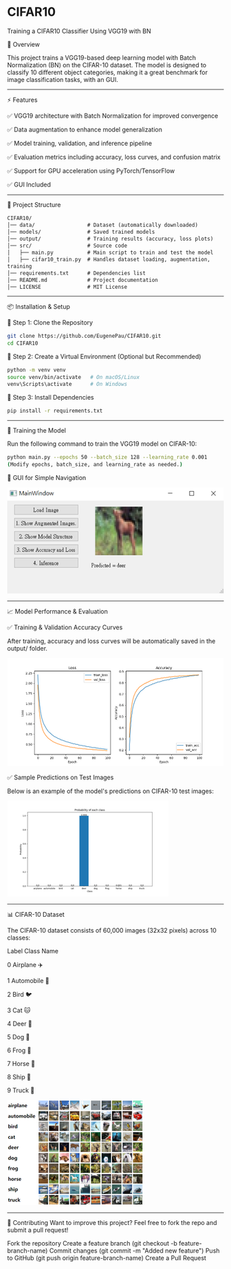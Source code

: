 # CIFAR10
Training a CIFAR10 Classifier Using VGG19 with BN

📌 Overview

This project trains a VGG19-based deep learning model with Batch Normalization (BN) on the CIFAR-10 dataset. The model is designed to classify 10 different object categories, making it a great benchmark for image classification tasks, with an GUI.

-----------------------------------------------------------------------------------------------------------------------------------------------------------

⚡ Features

✅ VGG19 architecture with Batch Normalization for improved convergence

✅ Data augmentation to enhance model generalization

✅ Model training, validation, and inference pipeline

✅ Evaluation metrics including accuracy, loss curves, and confusion matrix

✅ Support for GPU acceleration using PyTorch/TensorFlow

✅ GUI Included

-----------------------------------------------------------------------------------------------------------------------------------------------------------

📂 Project Structure
```
CIFAR10/
│── data/                 # Dataset (automatically downloaded)
│── models/               # Saved trained models
│── output/               # Training results (accuracy, loss plots)
│── src/                  # Source code
│   ├── main.py           # Main script to train and test the model
│   ├── cifar10_train.py  # Handles dataset loading, augmentation, training
│── requirements.txt      # Dependencies list
│── README.md             # Project documentation
│── LICENSE               # MIT License
```

-----------------------------------------------------------------------------------------------------------------------------------------------------------

📦 Installation & Setup

🔹 Step 1: Clone the Repository

```bash
git clone https://github.com/EugenePau/CIFAR10.git
cd CIFAR10
```

🔹 Step 2: Create a Virtual Environment (Optional but Recommended)

```bash
python -m venv venv
source venv/bin/activate   # On macOS/Linux
venv\Scripts\activate      # On Windows
```

🔹 Step 3: Install Dependencies

```bash
pip install -r requirements.txt
```
-----------------------------------------------------------------------------------------------------------------------------------------------------------

🚀 Training the Model

Run the following command to train the VGG19 model on CIFAR-10:

```bash
python main.py --epochs 50 --batch_size 128 --learning_rate 0.001
(Modify epochs, batch_size, and learning_rate as needed.)
```


🚀 GUI for Simple Navigation

![GUI](GUI_demo.png)

-----------------------------------------------------------------------------------------------------------------------------------------------------------

📈 Model Performance & Evaluation

✅ Training & Validation Accuracy Curves

After training, accuracy and loss curves will be automatically saved in the output/ folder.

![Losses](epoch_100.png)


✅ Sample Predictions on Test Images

Below is an example of the model's predictions on CIFAR-10 test images:

![Model Prediction](inference_demo.png)


-----------------------------------------------------------------------------------------------------------------------------------------------------------

📊 CIFAR-10 Dataset

The CIFAR-10 dataset consists of 60,000 images (32x32 pixels) across 10 classes:

Label	Class Name

0	Airplane ✈️

1	Automobile 🚗

2	Bird 🐦

3	Cat 🐱

4	Deer 🦌

5	Dog 🐶

6	Frog 🐸

7	Horse 🐴

8	Ship 🚢

9	Truck 🚚

![CIFAR10 Dataset](CIFAR_samples.png)

-----------------------------------------------------------------------------------------------------------------------------------------------------------

🤝 Contributing
Want to improve this project? Feel free to fork the repo and submit a pull request!

Fork the repository
Create a feature branch (git checkout -b feature-branch-name)
Commit changes (git commit -m "Added new feature")
Push to GitHub (git push origin feature-branch-name)
Create a Pull Request
